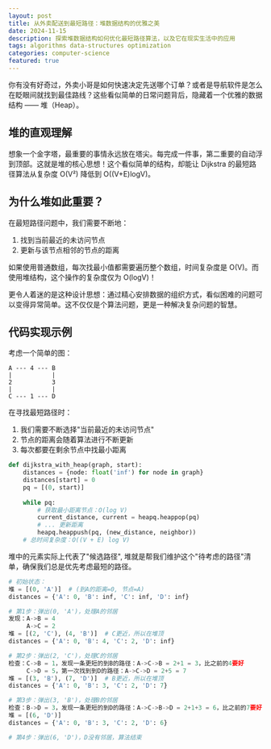 ```yaml
---
layout: post
title: 从外卖配送到最短路径：堆数据结构的优雅之美
date: 2024-11-15
description: 探索堆数据结构如何优化最短路径算法，以及它在现实生活中的应用
tags: algorithms data-structures optimization
categories: computer-science
featured: true
---
```


你有没有好奇过，外卖小哥是如何快速决定先送哪个订单？或者是导航软件是怎么在眨眼间就找到最佳路线？这些看似简单的日常问题背后，隐藏着一个优雅的数据结构 —— 堆（Heap）。

## 堆的直观理解

想象一个金字塔，最重要的事情永远放在塔尖。每完成一件事，第二重要的自动浮到顶部。这就是堆的核心思想！这个看似简单的结构，却能让 Dijkstra 的最短路径算法从复杂度 O(V²) 降低到 O((V+E)logV)。

## 为什么堆如此重要？

在最短路径问题中，我们需要不断地：
1. 找到当前最近的未访问节点
2. 更新与该节点相邻的节点的距离

如果使用普通数组，每次找最小值都需要遍历整个数组，时间复杂度是 O(V)。而使用堆结构，这个操作的复杂度仅为 O(logV)！


更令人着迷的是这种设计思想：通过精心安排数据的组织方式，看似困难的问题可以变得异常简单。这不仅仅是个算法问题，更是一种解决复杂问题的智慧。

## 代码实现示例 



考虑一个简单的图：
```
A --- 4 --- B
|           |
2           3
|           |
C --- 1 --- D
```

在寻找最短路径时：
1. 我们需要不断选择"当前最近的未访问节点"
2. 节点的距离会随着算法进行不断更新
3. 每次都要在剩余节点中找最小距离


```python
def dijkstra_with_heap(graph, start):
    distances = {node: float('inf') for node in graph}
    distances[start] = 0
    pq = [(0, start)]
    
    while pq:
        # 获取最小距离节点：O(log V)
        current_distance, current = heapq.heappop(pq)
        # ... 更新距离
        heapq.heappush(pq, (new_distance, neighbor))
    # 总时间复杂度：O((V + E) log V)
```
堆中的元素实际上代表了"候选路径", 堆就是帮我们维护这个"待考虑的路径"清单，确保我们总是优先考虑最短的路径。

```python
# 初始状态：
堆 = [(0, 'A')]  # (到A的距离=0, 节点=A)
distances = {'A': 0, 'B': inf, 'C': inf, 'D': inf}

# 第1步：弹出(0, 'A')，处理A的邻居
发现：A->B = 4
     A->C = 2
堆 = [(2, 'C'), (4, 'B')]  # C更近，所以在堆顶
distances = {'A': 0, 'B': 4, 'C': 2, 'D': inf}

# 第2步：弹出(2, 'C')，处理C的邻居
检查：C->B = 1，发现一条更短的到B的路径：A->C->B = 2+1 = 3，比之前的4要好
     C->D = 5，第一次找到到D的路径：A->C->D = 2+5 = 7
堆 = [(3, 'B'), (7, 'D')]  # B更近，所以在堆顶
distances = {'A': 0, 'B': 3, 'C': 2, 'D': 7}

# 第3步：弹出(3, 'B')，处理B的邻居
检查：B->D = 3，发现一条更短的到D的路径：A->C->B->D = 2+1+3 = 6，比之前的7要好
堆 = [(6, 'D')]
distances = {'A': 0, 'B': 3, 'C': 2, 'D': 6}

# 第4步：弹出(6, 'D')，D没有邻居，算法结束
```



